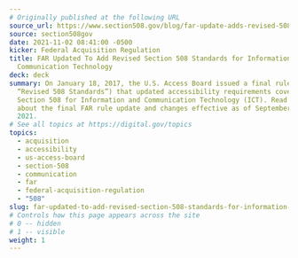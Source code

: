 ```yaml
---
# Originally published at the following URL
source_url: https://www.section508.gov/blog/far-update-adds-revised-508-standards/
source: section508gov
date: 2021-11-02 08:41:00 -0500
kicker: Federal Acquisition Regulation
title: FAR Updated To Add Revised Section 508 Standards for Information and
  Communication Technology
deck: deck
summary: On January 18, 2017, the U.S. Access Board issued a final rule (the
  “Revised 508 Standards”) that updated accessibility requirements covered by
  Section 508 for Information and Communication Technology (ICT). Read more
  about the final FAR rule update and changes effective as of September 10,
  2021.
# See all topics at https://digital.gov/topics
topics:
  - acquisition
  - accessibility
  - us-access-board
  - section-508
  - communication
  - far
  - federal-acquisition-regulation
  - "508"
slug: far-updated-to-add-revised-section-508-standards-for-information-and-communication-technology
# Controls how this page appears across the site
# 0 -- hidden
# 1 -- visible
weight: 1
---
```

